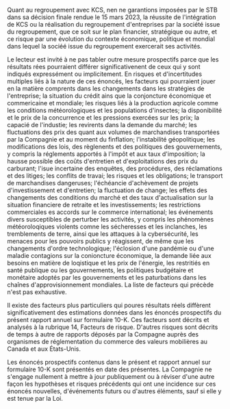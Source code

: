 Quant au regroupement avec KCS, nen ne garantions imposées par le STB dans sa décision finale rendue le 15 mars 2023, la réussite de l'intégration de KCS ou la réalisation du regroupement d'entreprises par la société issue du regroupement, que ce soit sur le plan financier, stratégique ou autre, et ce risque par une évolution du contexte économique, politique et mondial dans lequel la sociéé issue du regroupement exercerait ses activités.

Le lecteur est invité à ne pas tabler outre mesure prospectifs parce que les résultats rées pourraient différer significativenent de ceux qui y sont indiqués expressément ou implicitement. En risques et d'incertitudes multiples liés à la nature de ces énoncés, les facteurs qui pourraient jouer en la matière comprents dans les changements dans les stratégies de l'entreprise; la situation du crédit ains que la conjoncture économique et commericaine et mondiale; les risques liés à la production aqricole comme les conditions météorologiques et les populations d'insectes; la disponibilité et le prix de la concurrence et les pressions exercées sur les prix; la capacié de l'industie; les revirents dans la demande du marché; les fluctuations des prix des quant aux volumes de marchandises transportées par la Compagnie et au moment du finflation; l'instabilité géopolitique; les modifications des lois, des règlenents et des politiques des gouvernements, y compris la réglements apportés à l'impôt et aux taux d'imposition; la hausse possible des coûts d'entretien et d'exploitations des prix du carburant; l'isue incertaine des enquêtes, des procédures, des réclamations et des litiges; les conflits de travai; les risques et les obligations; le transport de marchandises dangeruses; l'échéancie d'achèvement de projets d'investissement et d'entretien; la fluctuation de change; les effets des changements des conditions du marché et des taux d'actualisation sur la situation financiere de retraite et les investissements; les restrictions commerciales es accords sur le commerce international; les événements divers susceptibles de perturber les activités, y compris les phénomènes météoroloqiques violents comne les sécheresses et les inclanches, les tremblements de terre, ainsi que les attaques à la cybersécurité, les menaces pour les pouvoirs publics y réagissent, de même que les changements d'ordre technologique; l'éclosion d'une pandémie ou d'une maladie contagions sur la conioncture économique, la demande liée aux besoins en matière de loqistique et les prix de l'énergie, les restritiés en santé publique ou les gouvernements, les politiques budgétaire et monétaire adoptés par les gouvernements et les paturbations dans les chaînes d'approvisionnement mondiales. La liste de facteurs qui précède n'est pas exhaustive.

ll existe des facteurs plus particuliers qui poures résultats réels diffèrent significativement des estimations données dans les énoncés prospectifs du présent rapport annuel sur formulaire 10-K. Ces facteurs sont décrits et analysés à la rubrique 14, Facteurs de risque. D'autres risques sont décrits de temps à autre de rapports déposés par la Compagne auprès des organismes de réglementation du commerce des valeurs mobilières au Canada et aux États-Unis.

Les énoncés prospectifs contenus dans le présent et rapport annuel sur formulaire 10-K sont présentés en date des présentes. La Compagnie ne s'engage nullement à mettre à jour publiquement ou à réviser d'une autre façon les hypothèses et risques précédents qui ont une incidence sur ces énoncés nouvelles, d'événements futurs ou d'autres éléments, sauf si elle y est tenue par la Loi.
